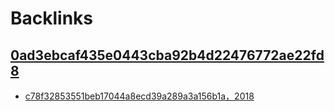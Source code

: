 
# Backlinks
## [0ad3ebcaf435e0443cba92b4d22476772ae22fd8](0ad3ebcaf435e0443cba92b4d22476772ae22fd8.md)
- [c78f32853551beb17044a8ecd39a289a3a156b1a，2018](c78f32853551beb17044a8ecd39a289a3a156b1a，2018.md)

